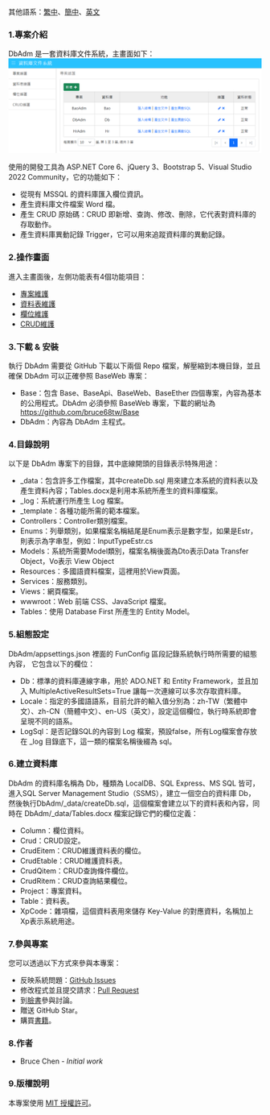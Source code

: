 其他語系：[繁中](Readme-TW.md)、[簡中](Readme-CN.md)、[英文](Readme.md)

### 1.專案介紹
DbAdm 是一套資料庫文件系統，主畫面如下：
![主畫面](_docu/zh-TW/image/main.png)

使用的開發工具為 ASP.NET Core 6、jQuery 3、Bootstrap 5、Visual Studio 2022 Community，它的功能如下：
- 從現有 MSSQL 的資料庫匯入欄位資訊。
- 產生資料庫文件檔案 Word 檔。
- 產生 CRUD 原始碼：CRUD 即新增、查詢、修改、刪除，它代表對資料庫的存取動作。
- 產生資料庫異動記錄 Trigger，它可以用來追蹤資料庫的異動記錄。

### 2.操作畫面
進入主畫面後，左側功能表有4個功能項目：
- [專案維護](_docu/zh-TW/project.md)
- [資料表維護]()
- [欄位維護]()
- [CRUD維護]()

### 3.下載 & 安裝
執行 DbAdm 需要從 GitHub 下載以下兩個 Repo 檔案，解壓縮到本機目錄，並且確保 DbAdm 可以正確參照 BaseWeb 專案：
  - Base：包含 Base、BaseApi、BaseWeb、BaseEther 四個專案，內容為基本的公用程式。DbAdm 必須參照 BaseWeb 專案，下載的網址為 https://github.com/bruce68tw/Base
  - DbAdm：內容為 DbAdm 主程式。

### 4.目錄說明
以下是 DbAdm 專案下的目錄，其中底線開頭的目錄表示特殊用途：
  - _data：包含許多工作檔案，其中createDb.sql 用來建立本系統的資料表以及產生資料內容；Tables.docx是利用本系統所產生的資料庫檔案。
  - _log：系統運行所產生 Log 檔案。
  - _template：各種功能所需的範本檔案。
  - Controllers：Controller類別檔案。
  - Enums：列舉類別，如果檔案名稱結尾是Enum表示是數字型，如果是Estr，則表示為字串型，例如：InputTypeEstr.cs
  - Models：系統所需要Model類別，檔案名稱後面為Dto表示Data Transfer Object，Vo表示 View Object
  - Resources：多國語資料檔案，這裡用於View頁面。
  - Services：服務類別。
  - Views：網頁檔案。
  - wwwroot：Web 前端 CSS、JavaScript 檔案。
  - Tables：使用 Database First 所產生的 Entity Model。

### 5.組態設定
DbAdm/appsettings.json 裡面的 FunConfig 區段記錄系統執行時所需要的組態內容，
它包含以下的欄位：
  - Db：標準的資料庫連線字串，用於 ADO.NET 和 Entity Framework，並且加入 MultipleActiveResultSets=True 讓每一次連線可以多次存取資料庫。
  - Locale：指定的多國語語系，目前允許的輸入值分別為：zh-TW（繁體中文）、zh-CN（簡體中文）、en-US（英文），設定這個欄位，執行時系統即會呈現不同的語系。
  - LogSql：是否記錄SQL的內容到 Log 檔案，預設false，所有Log檔案會存放在 _log 目錄底下，這一類的檔案名稱後綴為 sql。

### 6.建立資料庫
DbAdm 的資料庫名稱為 Db，種類為 LocalDB、SQL Express、MS SQL 皆可，進入SQL Server Management Studio（SSMS），建立一個空白的資料庫 Db，然後執行DbAdm/_data/createDb.sql，這個檔案會建立以下的資料表和內容，同時在 DbAdm/_data/Tables.docx 檔案記錄它們的欄位定義：
  - Column：欄位資料。
  - Crud：CRUD設定。
  - CrudEitem：CRUD維護資料表的欄位。
  - CrudEtable：CRUD維護資料表。
  - CrudQitem：CRUD查詢條件欄位。
  - CrudRitem：CRUD查詢結果欄位。
  - Project：專案資料。
  - Table：資料表。
  - XpCode：雜項檔，這個資料表用來儲存 Key-Value 的對應資料，名稱加上Xp表示系統用途。

### 7.參與專案
您可以透過以下方式來參與本專案：
 - 反映系統問題：[GitHub Issues](https://github.com/bruce68tw/DbAdm/issues)
 - 修改程式並且提交請求：[Pull Request](https://github.com/bruce68tw/DbAdm/pulls)
 - 到[臉書](https://www.facebook.com/groups/softblocks)參與討論。
 - 贈送 GitHub Star。
 - 購買[書籍](https://www.tenlong.com.tw/products/9789865029883)。

### 8.作者
 - Bruce Chen - *Initial work*

### 9.版權說明
本專案使用 [MIT 授權許可](https://zh.wikipedia.org/zh-tw/MIT許可證)。